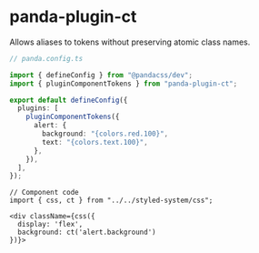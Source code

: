# panda-plugin-ct

Allows aliases to tokens without preserving atomic class names.

```ts
// panda.config.ts

import { defineConfig } from "@pandacss/dev";
import { pluginComponentTokens } from "panda-plugin-ct";

export default defineConfig({
  plugins: [
    pluginComponentTokens({
      alert: {
        background: "{colors.red.100}",
        text: "{colors.text.100}",
      },
    }),
  ],
});
```

```tsx
// Component code
import { css, ct } from "../../styled-system/css";

<div className={css({
  display: 'flex',
  background: ct('alert.background')
})}>

```
